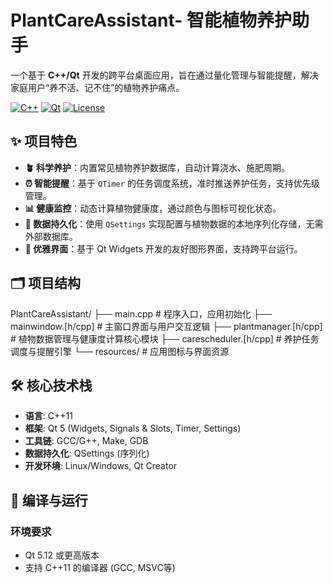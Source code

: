 # PlantCareAssistant- 智能植物养护助手


一个基于 **C++/Qt** 开发的跨平台桌面应用，旨在通过量化管理与智能提醒，解决家庭用户“养不活、记不住”的植物养护痛点。

[![C++](https://img.shields.io/badge/C++-17+-00599C?logo=cplusplus)](https://en.cppreference.com/)
[![Qt](https://img.shields.io/badge/Qt-5.12+-41CD52?logo=qt)](https://www.qt.io/)
[![License](https://img.shields.io/badge/License-MIT-yellow.svg)](LICENSE)

## ✨ 项目特色

- **🪴 科学养护**：内置常见植物养护数据库，自动计算浇水、施肥周期。
- **⏰ 智能提醒**：基于 `QTimer` 的任务调度系统，准时推送养护任务，支持优先级管理。
- **📊 健康监控**：动态计算植物健康度，通过颜色与图标可视化状态。
- **💾 数据持久化**：使用 `QSettings` 实现配置与植物数据的本地序列化存储，无需外部数据库。
- **🎨 优雅界面**：基于 Qt Widgets 开发的友好图形界面，支持跨平台运行。

## 🗂 项目结构
PlantCareAssistant/
├── main.cpp # 程序入口，应用初始化
├── mainwindow.[h/cpp] # 主窗口界面与用户交互逻辑
├── plantmanager.[h/cpp] # 植物数据管理与健康度计算核心模块
├── carescheduler.[h/cpp] # 养护任务调度与提醒引擎
└── resources/ # 应用图标与界面资源

## 🛠 核心技术栈

- **语言**: C++11
- **框架**: Qt 5 (Widgets, Signals & Slots, Timer, Settings)
- **工具链**: GCC/G++, Make, GDB
- **数据持久化**: QSettings (序列化)
- **开发环境**: Linux/Windows, Qt Creator

## 🚀 编译与运行

### 环境要求
- Qt 5.12 或更高版本
- 支持 C++11 的编译器 (GCC, MSVC等)
